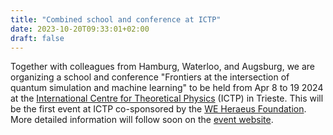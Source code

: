 ```yaml
---
title: "Combined school and conference at ICTP"
date: 2023-10-20T09:33:01+02:00
draft: false
---
```


Together with colleagues from Hamburg, Waterloo, and Augsburg, we are organizing a school and conference "Frontiers at the intersection of quantum simulation and machine learning" to be held from Apr 8 to 19 2024 at the [International Centre for Theoretical Physics](https://www.ictp.it/) (ICTP) in Trieste. This will be the first event at ICTP co-sponsored by the [WE Heraeus Foundation](https://www.we-heraeus-stiftung.de/english/). More detailed information will follow soon on the [event website](https://indico.ictp.it/event/10466).
